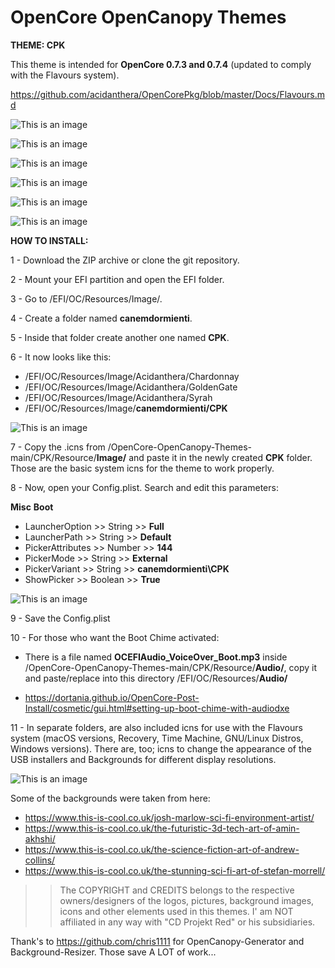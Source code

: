 # OpenCore OpenCanopy Themes
**THEME: CPK**


This theme is intended for **OpenCore 0.7.3 and 0.7.4** (updated to comply with the Flavours system).

https://github.com/acidanthera/OpenCorePkg/blob/master/Docs/Flavours.md



 

![This is an image](CPK/Screenshots/Screenshot_Background_1/12205357.png)

![This is an image](CPK/Screenshots/Screenshot_Background_1/12205402.png)

![This is an image](CPK/Screenshots/Screenshot_Background_1/12205421.png)

![This is an image](CPK/Screenshots/Screenshot_Background_1/12205427.png)

![This is an image](CPK/Screenshots/Screenshot_Background_1/12205439.png)

![This is an image](CPK/Screenshots/Screenshot_Background_1/12205448.png)





**HOW TO INSTALL:** 

1 - Download the ZIP archive or clone the git repository.

2 - Mount your EFI partition and open the EFI folder.

3 - Go to /EFI/OC/Resources/Image/.

4 - Create a folder named **canemdormienti**.

5 - Inside that folder create another one named **CPK**.

6 - It now looks like this:


 - /EFI/OC/Resources/Image/Acidanthera/Chardonnay
 - /EFI/OC/Resources/Image/Acidanthera/GoldenGate
 - /EFI/OC/Resources/Image/Acidanthera/Syrah
 - /EFI/OC/Resources/Image/**canemdormienti/CPK**
 


![This is an image](CPK/Previews-png/Desktop-Screenshots-Examples/ScreenShot_3.png)



7 - Copy the .icns from /OpenCore-OpenCanopy-Themes-main/CPK/Resource/**Image/** and paste it in the newly created **CPK** folder. Those are the basic system icns for the theme to work properly.


8 - Now, open your Config.plist. Search and edit this parameters:

**Misc** 
    **Boot**

- LauncherOption >> String >> **Full**
- LauncherPath >> String >> **Default**
- PickerAttributes >> Number >> **144**
- PickerMode >> String >> **External**
- PickerVariant >> String >> **canemdormienti\CPK**
- ShowPicker >> Boolean >> **True**


![This is an image](CPK/Previews-png/Previews-Config.plist/ScreenShot_2.png)


9 - Save the Config.plist

10 - For those who want the Boot Chime activated: 

- There is a file named **OCEFIAudio_VoiceOver_Boot.mp3** inside /OpenCore-OpenCanopy-Themes-main/CPK/Resource/**Audio/**, copy it and paste/replace into this directory /EFI/OC/Resources/**Audio/**


- https://dortania.github.io/OpenCore-Post-Install/cosmetic/gui.html#setting-up-boot-chime-with-audiodxe



11 - In separate folders, are also included icns for use with the Flavours system (macOS versions, Recovery, Time Machine, GNU/Linux Distros, Windows versions). There are, too; icns to change the appearance of the USB installers and Backgrounds for different display resolutions. 


![This is an image](CPK/Previews-png/Desktop-Screenshots-Examples/ScreenShot_2.png)


Some of the backgrounds were taken from here:

 - https://www.this-is-cool.co.uk/josh-marlow-sci-fi-environment-artist/
 - https://www.this-is-cool.co.uk/the-futuristic-3d-tech-art-of-amin-akhshi/
 - https://www.this-is-cool.co.uk/the-science-fiction-art-of-andrew-collins/
 - https://www.this-is-cool.co.uk/the-stunning-sci-fi-art-of-stefan-morrell/

  >>The COPYRIGHT and CREDITS belongs to the respective owners/designers of the logos, pictures, background images, icons and other elements used in this themes. I' am NOT affiliated in any way with "CD Projekt Red" or his subsidiaries.

Thank's to https://github.com/chris1111 for OpenCanopy-Generator and Background-Resizer. Those save A LOT of work...
